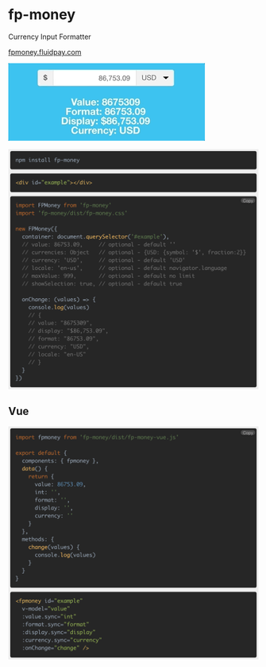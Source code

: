 # fp-money
Currency Input Formatter

<a href="http://fpmoney.fluidpay.com" target="_blank">fpmoney.fluidpay.com</a>

![alt text](https://raw.githubusercontent.com/fluidpay/fp-money/master/fpmoney.gif)

![alt text](https://raw.githubusercontent.com/fluidpay/fp-money/master/screenshot.png)

## Vue

![alt text](https://raw.githubusercontent.com/fluidpay/fp-money/master/screenshotvue.png)